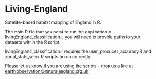 # Living-England
Satellite-based habitat mapping of England in R.

The main R file that you need to run the application is livingEngland_classification.r, you will need to provide paths to your datasets within the R script. 

livingEngland_classification.r requires the user_producer_accuracy.R and zonal_stats_velox.R scripts to run correctly.

Please let us know if you are using the scripts - drop us a line at earth.observation@naturalengland.org.uk
